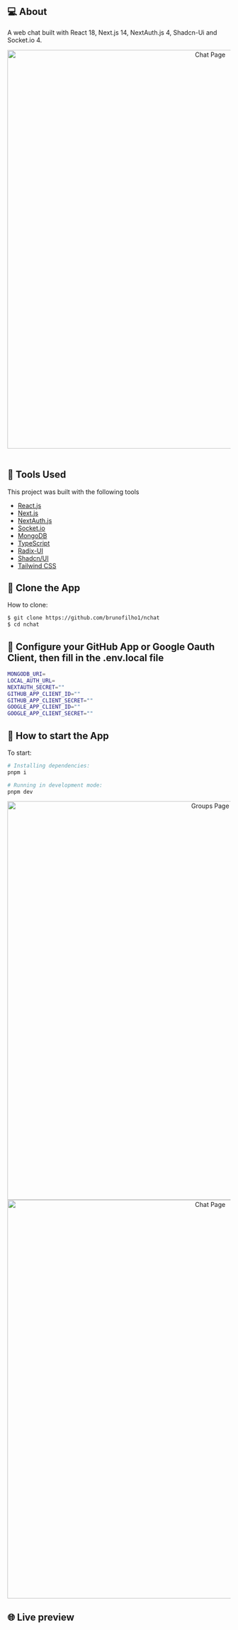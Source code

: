 ## 💻 About

A web chat built with React 18, Next.js 14, NextAuth.js 4, Shadcn-Ui and Socket.io 4.

<div align="center">
  <img width="900px" alt="Chat Page" src="github/chat.png" />
</div>

<br>

## 🧪 Tools Used

This project was built with the following tools

- [React.js](https://reactjs.org)
- [Next.js](https://nextjs.org/)
- [NextAuth.js](https://next-auth.js.org/)
- [Socket.io](https://socket.io/)
- [MongoDB](https://mongodb.com/)
- [TypeScript](https://www.typescriptlang.org/)
- [Radix-UI](https://www.radix-ui.com/)
- [Shadcn/UI](https://ui.shadcn.com/)
- [Tailwind CSS](https://tailwindcss.com/)


## 🔗 Clone the App

How to clone:

```bash
$ git clone https://github.com/brunofilho1/nchat
$ cd nchat
```

## 🚀 Configure your GitHub App or Google Oauth Client, then fill in the .env.local file

```bash
MONGODB_URI=
LOCAL_AUTH_URL=
NEXTAUTH_SECRET=""
GITHUB_APP_CLIENT_ID=""
GITHUB_APP_CLIENT_SECRET=""
GOOGLE_APP_CLIENT_ID=""
GOOGLE_APP_CLIENT_SECRET=""
```

## 🚀 How to start the App

To start:

```bash
# Installing dependencies:
pnpm i

# Running in development mode:
pnpm dev
```

<div align="center">
    <img width="900px" alt="Groups Page" src="github/groups-page.png" />
</div>

<div align="center">
    <img width="900px" alt="Chat Page" src="github/chat-page.png " />
</div>

## 🌐 Live preview

<!-- <a src="https://just-finished.vercel.app/" target="_blank">https://just-finished.vercel.app/</a> -->
